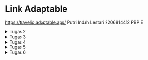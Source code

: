 <h1>Link Adaptable</h1>

https://travelio.adaptable.app/
Putri Indah Lestari
2206814412 
PBP E

<details>
<summary>Tugas 2</summary>
Implementasi Model-View-Template (MVT) pada Django
    
<h1>Jelaskan bagaimana cara kamu mengimplementasikan checklist di atas secara step-by-step (bukan hanya sekadar mengikuti tutorial)</h1>

Langkah 1: Membuat direktori dengan nama travelio di git dan menambahkan dependencies. Setelah itu saya membuat proyek Django dengan nama travelio dengan perintah django-admin startproject travelio .

Langkah 2: Membuat aplikasi main di proyek Django. Setelah menjalankan perintah di langkah 1, terbentuk direktori main. Lalu, jalankan python manage.py startapp main dan tambahkan 'main' ke list INSTALLED_APPS di settings.py (berdasarkan tutorial).
```python
INSTALLED_APPS = [
    'django.contrib.admin',
    'django.contrib.auth',
    'django.contrib.contenttypes',
    'main', 
    'django.contrib.sessions',
    'django.contrib.messages',
    'django.contrib.staticfiles',
]
```

Langkah 3: Routing di proyek dengan membuat berkas urls.py di direktori main.
```python
from django.urls import path
from main.views import show_main

app_name = 'main'

urlpatterns = [
    path('', show_main, name='show_main'),
]
```

Setelah itu, buka urls.py di direktori travelio. Import fungsi include from django.url agar adaptable bisa diakses.
```python
from django.contrib import admin
from django.urls import path
from django.urls import path, include


urlpatterns = [
    path('admin/', admin.site.urls),
    path('', include('main.urls')),
]
```

Langkah 4: Membuat model di aplikasi main dan mengisi dengan atribut name, amount, dan description, lalu migrasi model.
```python
from django.db import models

class Product(models.Model):
    name = models.CharField(max_length=255)
    amount = models.IntegerField()
    description = models.TextField()

```

Langkah 5: Mengimpor fungsi render di views.py dan menambahkan fungsi untuk dikembalikan ke template HTML.
```python
def show_main(request):
    context = {
        'name': 'Putri Indah Lestari',
        'class' : 'PBP E'
    }

    return render(request, "main.html", context)
```

Langkah 6: Melakukan git add commpit push di repositori travelio. Lalu, melakukan deployment aplikasi pada adaptable.

<h1>Buatlah bagan yang berisi request client ke web aplikasi berbasis Django beserta responnya dan jelaskan pada bagan tersebut kaitan antara urls.py, views.py, models.py, dan berkas html.</h1>

<h2>Bagan di bawah berisi request client ke web aplikasi berbasis Django. Panah yang mulai dari client menunjukan request client. Panah yang menuju client menunjukkan response.</h2>

[![Add-a-little-bit-of-body-text.png](https://i.postimg.cc/YqH85Q6T/Add-a-little-bit-of-body-text.png)](https://postimg.cc/jCMzNwkh)

<h1>Jelaskan mengapa kita menggunakan virtual environment? Apakah kita tetap dapat membuat aplikasi web berbasis Django tanpa menggunakan virtual environment?</h1>

Virtual environment adalah lingkungan isolasi dalam pengembangan softwase (web Django) yang tujuannya untuk:
- Isolasi dependensi: Venv memungkinkan mengelola dependensi proyek secara terpisah. Hal ini penting ketika kita bekerja pada proyek yang rawan terjadi konflik. 
- Keamanan: Venc dapat menghindari perubahan atau penyusupan berkas diluar kendali.
- Kontrol versi: Kita dapat membuat daftar dependensi proyek dan mengontrol versi yang digunakan untuk mereproduksi lingkungan pengembangan, uji, dan produksi.

Kita juga bisa membuat website berbasis Django tanpa venv, namun tidak dianjurkan karena tidak memiliki kelebihan-kelebihan di atas dan membuat pengerjaan menjadi lebih rumit. Maka dari itu, kita dianjurkan menggunakan venv dalam proyek pengembangan Django.

<h1>Jelaskan apakah itu MVC, MVT, MVVM dan perbedaan dari ketiganya.</h1>
MVC (Model View Controller), MVT (Model View Template), MVVM (Model View ViewModel) merupakan design arsitektur dalam pengembangan software. Berikut ini adalah penjelasan mengenai masing-masing pola dan perbedaannya:
1. Model View Controller (MVC)
- Model: Mengelola data aplikasi dan menjalankan logika bisnis.
- View: Menampilkan data dan informasi model ke pengguna 
- Controller: Menghubungkan dan mengontrol model dan view, mengatur alur aplikasi, dan menerima masukan pengguna.

2. Model View Template (MVT)
- Model: Mengelola data dan dan menjalankan logika bisnis.
- View: Menampilkan data ke pengguna.
- Template: Mengatur cara data yang ditampilkan dalam view. Berisi HTML yang bisa disisipkan data dari model.

3. Model View ViewModel (MVVM)
- Model: Mengelola data dan dan menjalankan logika bisnis.
- View: Menampilkan data ke pengguna.
- ViewModel: Perantara model dan view, mengubah data dari model jadi format yang bisa ditampilkan oleh view, menangani tindakan pengguna yang diteruskan ke model.

Perbedaan ketiganya adalah cara mengatur interaksi antara model, view, dan pengontrol. Di mana MVC merupakan pola yang sudah digunakan dalam berbagai kerangka kerja web, MVT adalah variasi Django dengan template untuk tampilan, sedangkan MVVM digunakan dalam pengembangan aplikasi desktop dan aplikasi berbasis interface yang kompleks.
</details>

<details>
<summary>Tugas 3</summary>
Implementasi Form dan Data Delivery pada Django
    
<h1>Apa perbedaan antara form POST dan form GET dalam Django?</h1>

- Form POST: Mengirim data melalui permintaan HTTP POST dengan mengirimkan formulir pendaftaran atau mengirim data yang akan disimpan ke server kemudian menerima kembali responsnya. Data yang dikirim melalui POST cenderung lebih aman karena tidak terlihat dalam URL (cocok untuk data sensitif, seperti password). 
POST tidak memiliki batasan ukuran data yang ketat, sehingga lebih cocok untuk mengirim data yang besar. 
- Form GET: Mengirim data melalui URL, yang terlihat dalam tautan dan biasanya digunakan untuk mengirim data yang tidak sensitif. 
GET memiliki batasan ukuran data yang lebih kecil, tergantung pada server dan browser. GET lebih tidak aman karena data dapat terlihat oleh siapa saja yang melihat URL dan dapat dibagikan sebagai tautan.

<h1>Apa perbedaan utama antara XML, JSON, dan HTML dalam konteks pengiriman data?</h1>

Dalam konteks pengiriman data, berikut adalah perbedaan utama dari XML, JSON, dan HTML:
- XML (eXtensible Markup Language): XML adalah format teks yang digunakan untuk menyusun dan mengirim data dalam struktur hierarkis/pohon. Biasanya digunakan untuk menyimpan dan berbagi data antar aplikasi, seperti web service dan pembuatan dokumen. XML bisa digunakan dalam C++, Java, atau Python. Kesimpulannya, XML fokus pada struktur data.

- JSON (JavaScript Object Notation): JSON adalah format teks yang mudah dibaca manusia maupun mesin yang digunakan untuk pertukaran data. JSON memiliki struktur data yang mirip objek JavaScript dan sering digunakan dalam pengembangan web dan API. Kesimpulannya, JSON fokus mentransfer data dengan struktur yang mudah dibaca.

- HTML (HyperText Markup Language): HTML adalah bahasa markup untuk membuat aplikasi dan halaman web. HTML digunakan untuk menampilkan data, mengubah teks menjadi gambar, dan bagaimana dokumen diakses di browser. Tetapi, HTML tidak dirancang untuk pertukaran data melalui jaringan seperti XML atau JSON. Kesimpulannya, HTML fokus bagaimana penyajian data.

<h1>Mengapa JSON sering digunakan dalam pertukaran data antara aplikasi web modern?</h1>

JSON sering digunakan dalam pertukaran daya antara aplikasi dan web modern karena sifatnya yang:

- Ringan: JSON adalah format teks yang ringan, mudah dibaca, mudah dikirim, dan efisien untuk aplikasi web.

- Mudah Dibaca: JSON mudah dibaca oleh bahasa manusia dan komputer, sehingga mudah untuk dipahami dan dimanipulasi datanya.

- Bahasa Agnostik: JSON dapat digunakan dengan berbagai bahasa pemrograman. Hal ini berguna dalam pertukaran data antar platform.

- Struktur Data Sederhana: JSON memiliki struktur data yang sederhana dan mudah dipahami, tidak seperti format lainnya.

- Fleksibilitas dalam Representasi Data: JSON memungkinkan representasi fleksibel dari berbagai jenis data seperti tipe data string dan integer, serta struktur yang lebih kompleks seperti objek dan array.

<h1> Jelaskan bagaimana cara kamu mengimplementasikan checklist di atas secara step-by-step (bukan hanya sekadar mengikuti tutorial).</h1>

a. Buat Input Form untuk Menambahkan Objek pada App Sebelumnya
- Langkah pertama membuat berkas baru di direktori main (forms.py) yang berisi:
```python
from django.forms import ModelForm
from main.models import Product

class ProductForm(ModelForm):
    class Meta:
        model = Product
        fields = ["name", "amount", "description"]
```
- Modifikasi (views.py) dengan mengimport modul dan fungsi create_product
```python
def create_product(request):
    form = ProductForm(request.POST or None)

    if form.is_valid() and request.method == "POST":
        form.save()
        return HttpResponseRedirect(reverse('main:show_main'))

    context = {'form': form}
    return render(request, "create_product.html", context)
```
- Mengubah fungsi show_main
- Menambahkan path di bawah ke urlpattern
```python
path('create-product', create_product, name='create_product'),
```
- Membuat berkas HTML (create_product.html) di direktori main/templates yang berisi:
```html
{% extends 'base.html' %} 

{% block content %}
<h1>Add New Product</h1>

<form method="POST">
    {% csrf_token %}
    <table>
        {{ form.as_table }}
        <tr>
            <td></td>
            <td>
                <input type="submit" value="Add Product"/>
            </td>
        </tr>
    </table>
</form>

{% endblock %}
```
b. Menambahkan 5 Fungsi Views (melihat objek yang sudah ditambahkan).
- Dengan format HTML, XML, JSON, XML by ID, dan JSON by ID.
- Import
```python
from django.http import HttpResponseRedirect
from main.forms import ProductForm
from django.urls import reverse
from main.models import Product
from django.http import HttpResponse
from django.core import serializers
```
- Buat fungsi create_product untuk menampilkan data produk di HTML.
- Megubah fungsi show_main pada berkas views.py
```python
def show_main(request):
    products = Product.objects.all()

    context = {
        'name': 'Putri Indah Lestari', # Nama kamu
        'class': 'PBP E', # Kelas PBP kamu
        'products': products
    }

    return render(request, "main.html", context)
```
- Menambah fungsi show_xml dan show_json untuk mengembalikan data dalam bentuk XML dan JSON
```python
def show_xml(request):
    data = Product.objects.all()
    return HttpResponse(serializers.serialize("xml", data), content_type="application/xml")

def show_json(request):
    data = Product.objects.all()
    return HttpResponse(serializers.serialize("json", data), content_type="application/json")
```
- Menambah fungsi show_xml_by_id dan show_json_by_id
```python
def show_xml_by_id(request, id):
    data = Product.objects.filter(pk=id)
    return HttpResponse(serializers.serialize("xml", data), content_type="application/xml")

def show_json_by_id(request, id):
    data = Product.objects.filter(pk=id)
    return HttpResponse(serializers.serialize("json", data), content_type="application/json")
```
c. Membuat Routing URL Tiap Views 
- Import fungsi ke urls.py di folder main yang sudah dibuat di atas
```python
from main.views import show_main, create_product, show_xml, show_json, show_xml_by_id, show_json_by_id
```
- Tambahkan path ke urlpatterns untuk akses fungsi yang sudah diimpor.

d. Mengakses URL dengan Postman
- Send request dengan method get di Postman pakai:
- http://localhost:8000
  [![Screenshot-2023-09-18-141442.png](https://i.postimg.cc/rmt7HcC7/Screenshot-2023-09-18-141442.png)](https://postimg.cc/mzBdcvnS)

  [![Screenshot-2023-09-20-091821.png](https://i.postimg.cc/HWZ6kSw2/Screenshot-2023-09-20-091821.png)](https://postimg.cc/qgKsmxZh)

  [![Screenshot-2023-09-20-091833.png](https://i.postimg.cc/5NQSNfN4/Screenshot-2023-09-20-091833.png)](https://postimg.cc/3d7vt5vV)

  [![Screenshot-2023-09-20-091847.png](https://i.postimg.cc/VNgjH64R/Screenshot-2023-09-20-091847.png)](https://postimg.cc/mcczPTvz)

  [![Screenshot-2023-09-20-091856.png](https://i.postimg.cc/Y9S1cHsw/Screenshot-2023-09-20-091856.png)](https://postimg.cc/WDQDrQV9)
  
- http://localhost:8000/xml
  [![Screenshot-2023-09-18-141548.png](https://i.postimg.cc/1tpJ6zKR/Screenshot-2023-09-18-141548.png)](https://postimg.cc/WF1GcTKx)
  
- http://localhost:8000/xml/1
  [![Screenshot-2023-09-18-141717.png](https://i.postimg.cc/LXdxnPL0/Screenshot-2023-09-18-141717.png)](https://postimg.cc/CZNG2zvj)
  
- http://localhost:8000/json
  [![Screenshot-2023-09-18-141744.png](https://i.postimg.cc/WbsfG0KB/Screenshot-2023-09-18-141744.png)](https://postimg.cc/Wtfnjqs8)
  
- http://localhost:8000/json/1
  [![Screenshot-2023-09-18-141803.png](https://i.postimg.cc/jS5g9tRv/Screenshot-2023-09-18-141803.png)](https://postimg.cc/3dsF0M4D)

e. BONUS
- Menambahkan kode di bawah pada main.html
  [![Screenshot-2023-09-19-141818.png](https://i.postimg.cc/kXPKBtwL/Screenshot-2023-09-19-141818.png)](https://postimg.cc/SjVJPRBG)
  
```html
<h2>{{ products.count }} saved item(s) in this app</h2>
```
</details>

<details>
<summary>Tugas 4</summary>
Implementasi Autentikasi, Session, dan Cookies pada Django

<h1>Apa itu Django UserCreationForm, dan jelaskan apa kelebihan dan kekurangannya?</h1>

Django UserCreationForm merupakan formulir bawaan Django untuk mempermudah pembuatan akun pengguna dalam aplikasi web dengan Django. Berikut kelebihan dan kekurangannya:

a. Kelebihan
- Tidak rumit dalam proses pendaftarannya karena mudah digunakan
- Memiliki validasi bawaan untuk memastikan data pengguna sesuai dengan persyaratan yang ditentukan.
- Form berintegrasi langsung dengan sistem otentikasi sehingga pengguna yang terdaftar mudah mengakses web.

b. Kekurangan
- Kurang fleksibel ketika menyesuaikan atribut tambahan pada model pengguna.
- Tampilan interface harus disesuaikan supaya lebih menarik.

<h1>Apa perbedaan antara autentikasi dan otorisasi dalam konteks Django, dan mengapa keduanya penting?</h1>

Autentikasi dan Otorisasi penting karena keduanya membantu melindungi keamanan dan integritas webyang kita buat. Autentikasi dapat memastikan hanya pengguna terdaftar yang dapat mengakses web, sedangkan Otorisasi akan mengontrol atau membatasi akses ke bagian sensitif web.

Perbedaannya adalah:

a. Autentikasi: Proses verifikasi identitas pengguna dengan memeriksa nama pengguna dan kata sandi yang dimasukkan. Lalu sistem akan memastikan hanya pengguna terdaftar yang dapat login atau mengakses web.

b. Otorisasi: Proses yang menentukan apa yang diizinkan atau dilarang bagi pengguna yang telah terautentikasi. Hal ini dilakukan untuk membatasi akses ke bagian sensitif web.

<h1>Apa itu cookies dalam konteks aplikasi web, dan bagaimana Django menggunakan cookies untuk mengelola data sesi pengguna?</h1>

Cookies adalah sepotong data kecil yang dikirim server ke browser web pengguna lalu browser akan menyimpan cookie tersebut dan mengirimkannya kembali ke server yang sama dengan permintaan selanjutnya.

Django menggunakan cookies untuk menyimpan dan mengelola data sesi pengguna, seperti preferensi atau status login. Data ini akan disimpan di server dan diidentifikasi oleh ID sesi di dalam cookie. Jadi, setiap pengguna berhasil login, Django akan membuat cookie sesi unik untuk pengguna tersebut. Cookie ini berisi ID sesi yang digunakan oleh Django untuk mengidentifikasi pengguna.

<h1>Apakah penggunaan cookies aman secara default dalam pengembangan web, atau apakah ada risiko potensial yang harus diwaspadai?</h1>

Secara default pengembangan web, penggunaan cookies aman dan sangat bermanfaat jika dikelola dengan baik. Namun, kita juga harus waspada karena cookies berpotensi melacak perilaku pengguna dan mengumpulkan informasi pribadi, data login, dan riwayat pencarian. Kalau webnya rentan, penyerang akan memanipulasi dan mengambil alih sesi pengguna. Hal ini akan mengancam keamanan data dan informasi pengguna.

Untuk itu, kita dapat meminimalisir risiko dengan menggunakan HTTPS untuk melindungi cookie dari peretas, menerapkan kebijakan privasi agar pengguna paham bagaimana data mereka digunakan, dan menghapus cookies yang tidak diperlukan secara teratur. 

<h1>Jelaskan bagaimana cara kamu mengimplementasikan checklist di atas secara step-by-step (bukan hanya sekadar mengikuti tutorial).</h1>
Langkah 1: Implementasi fungsi registrasi, login, dan logout dengan menambahkan import di views.py dalam direktori main.

```python
from django.shortcuts import redirect
from django.contrib.auth.forms import UserCreationForm
from django.contrib import messages  
```

lalu membuat fungsi register dengan parameter request.
```python
def register(request):
    form = UserCreationForm()

    if request.method == "POST":
        form = UserCreationForm(request.POST)
        if form.is_valid():
            form.save()
            messages.success(request, 'Your account has been successfully created!')
            return redirect('main:login')
    context = {'form':form}
    return render(request, 'register.html', context)
```

kemudian membuat register.html di main/templates seperti ini.
```html
{% extends 'base.html' %}

{% block meta %}
    <title>Register</title>
{% endblock meta %}

{% block content %}  

<div class = "login">
    
    <h1>Register</h1>  

        <form method="POST" >  
            {% csrf_token %}  
            <table>  
                {{ form.as_table }}  
                <tr>  
                    <td></td>
                    <td><input type="submit" name="submit" value="Daftar"/></td>  
                </tr>  
            </table>  
        </form>

    {% if messages %}  
        <ul>   
            {% for message in messages %}  
                <li>{{ message }}</li>  
                {% endfor %}  
        </ul>   
    {% endif %}

</div>  

{% endblock content %}
```

lalu import fungsi register ke urls.py dan menambahkan path url ke urlpatterns.
```python
from main.views import register
```
```python
path('register/', register, name='register'),
```

Langkah 2: Implementasi fungsi login_user di views.py (import authenticate terlebih dahulu)
```python
from django.contrib.auth import authenticate, login
```

```python
def login_user(request):
    if request.method == 'POST':
        username = request.POST.get('username')
        password = request.POST.get('password')
        user = authenticate(request, username=username, password=password)
        if user is not None:
            login(request, user)
            return redirect('main:show_main')
        else:
            messages.info(request, 'Sorry, incorrect username or password. Please try again.')
    context = {}
    return render(request, 'login.html', context)
```

kemudian membuat login.html di main/templates
```html
{% extends 'base.html' %}

{% block meta %}
    <title>Login</title>
{% endblock meta %}

{% block content %}

<div class = "login">

    <h1>Login</h1>

    <form method="POST" action="">
        {% csrf_token %}
        <table>
            <tr>
                <td>Username: </td>
                <td><input type="text" name="username" placeholder="Username" class="form-control"></td>
            </tr>
                    
            <tr>
                <td>Password: </td>
                <td><input type="password" name="password" placeholder="Password" class="form-control"></td>
            </tr>

            <tr>
                <td></td>
                <td><input class="btn login_btn" type="submit" value="Login"></td>
            </tr>
        </table>
    </form>

    {% if messages %}
        <ul>
            {% for message in messages %}
                <li>{{ message }}</li>
            {% endfor %}
        </ul>
    {% endif %}     
        
    Don't have an account yet? <a href="{% url 'main:register' %}">Register Now</a>

</div>

{% endblock content %}
```

jangan lupa import login_user dan tambahkan urlpatterns
```python
from main.views import login_user
```
```python
path('login/', login_user, name='login'),
```

Langkah 3: Implementasi fungsi logout di views.py, diawali dengan membuat fungsi logout_user dengan parameter request dan import juga.
```python
def logout_user(request):
    logout(request)
    return redirect('main:login')
```

```python
from django.contrib.auth import logout
```

lalu menambahkan button logout di main.html
```html
<a href="{% url 'main:logout' %}">
        <button>
            Logout
        </button>
    </a>
```

tahap terakhir, buka urls.py dan import fungsi logout_user di atas dan menambahkan path di urlpatterns
```python
from main.views import logout_user
```
```python
path('logout/', logout_user, name='logout'),
```

Langkah 4: Buat 2 akun dengan 3 dummy data
- Menjalankan python manage.py runserver pada direktori lokal. 
- Buka http://localhost:8000/, lalu register dengan username vina_voli dan rifda. 
- Setelah akun berhasil dibuat, login pada masing-masing akun, lalu saya menambahkan tiga dummy data dengan klik tombol Add New Product.

Langkah 5: Menghubungkan model item dengan user. Pertama membuka models.py di main dan import user.
```python
from django.contrib.auth.models import User
```

lalu menambahkan model product 
```python
class Product(models.Model):
    user = models.ForeignKey(User, on_delete=models.CASCADE)
```

kemudian mengubah bagian if pada fungsi create_product di views.py
```python
def create_product(request):
    form = ProductForm(request.POST or None)

    if form.is_valid() and request.method == "POST":
        product = form.save(commit=False)
        product.user = request.user
        product.save()
        return HttpResponseRedirect(reverse('main:show_main'))
```

lalu mengubah variabel product di show_main agar produk yang ditampilkan sesuai dengan pengguna yang sedang login
```python
def show_main(request):
    products = Product.objects.filter(user=request.user)
```

lalu jalankan python manage.py makemigration dan python manage.py migrate karena saya memodifikasi model.

Langkah 6: Menampilkan detail pengguna yang log in dengan mengganti value name pada fungsi show_main di views.py menjadi
```python
def show_main(request):
    products = Product.objects.filter(user=request.user)

    context = {
        'name': request.user.username,

    }
```

lalu, menerapkan cookies untuk data last login di halaman main dengan cara mengimpor di views.py
```python
import datetime
from django.http import HttpResponseRedirect
from django.urls import reverse
```

saya juga menambahkan cookie last_login untuk melihat terakhir kali login pengguna
```python
if user is not None:
    login(request, user)
    response = HttpResponseRedirect(reverse("main:show_main")) 
    response.set_cookie('last_login', str(datetime.datetime.now()))
    return response
```

tambahkan juga pada fungsi logout_user dan fungsi show_main
```python
def logout_user(request):
    logout(request)
    response = HttpResponseRedirect(reverse('main:login'))
    response.delete_cookie('last_login')
    return response
```

```python
def show_main(request):
    products = Product.objects.filter(user=request.user)

    context = {
        'name': request.user.username,
        'class': 'PBP E', # Kelas PBP kamu
        'products': products,
        'last_login': request.COOKIES['last_login'],
    }

    return render(request, "main.html", context)

```

jangan lupa menambah baris kode berikut di main.html untuk melihat data last login
```html
<h5>Sesi terakhir login: {{ last_login }}</h5>
```

<h1>BONUS</h1>
Implementasi bonus dengan membuat tiga fungsi berikut di views.py

```python
def add_amount(request, id):
    product = get_object_or_404(Product, pk=id)
    if product.amount >= 0:
        product.amount += 1
        product.save()
    return HttpResponseRedirect(reverse('main:show_main'))

def decrement_amount(request, id):
    product = get_object_or_404(Product, pk=id)
    if product.amount > 0:
        product.amount -= 1
        product.save()
    return HttpResponseRedirect(reverse('main:show_main'))

def delete_product(request, id):
    product = get_object_or_404(Product, pk=id)
    if product.user == request.user:
        product.delete()
    return HttpResponseRedirect(reverse('main:show_main'))
```

lalu tambahkan pathnya juga di urls.py.
```python
path('increment-amount/<int:id>/', add_amount, name='increment_amount'),
path('decrement-amount/<int:id>/', decrement_amount, name='decrement_amount'),
path('delete-product/<int:id>/', delete_product, name='delete_product'),
```

dan jangan lupa impor add_amount, decrement_amount, delete_product.

<h2>Tampilannya sebagai berikut</h2>

[![Screenshot-2023-09-26-155136.png](https://i.postimg.cc/4dcmsbZN/Screenshot-2023-09-26-155136.png)](https://postimg.cc/1n99KFfL)

</details>

<details>
<summary>Tugas 5</summary>
Desain Web menggunakan HTML, CSS dan Framework CSS

<h1>Jelaskan manfaat dari setiap element selector dan kapan waktu yang tepat untuk menggunakannya.</h1>

Element selector memilih elemen HTML berdasarkan nama tag yang sebaiknya digunakan ketika kita ingin menerapkan gaya yang konsisten dan seragam untuk elemen yang sama di seluruh halaman web. 

Contohnya, selector p akan memilih semua elemen `<p>` di dokumen. 

Element selector berguna untuk mengatur gaya umum untuk elemen tertentu, seperti ukuran font, margin, warna font, padding, dll. 

<h1>Jelaskan HTML5 Tag yang kamu ketahui.</h1>

HTML Tag merupakan emelen dasar yang berisi instruksi ke browser bagaimana menampilkan konten dalam pembuatan halaman web. HTML5 merupakan versi terbaru dan lebih lengkap dari HTML untuk mengembangkan halaman web yang lebih modern. Beberapa di antaranya:
1. `<nav>` : Untuk mengelompokkan tautan navigasi.
2. `<video>`: Untuk menampilkan dan memutar video di halaman web.
3. `<time>`:  Untuk menunjukkan tanggal atau waktu dalam format tertentu.
4. `<details>` dan `<summary>`: Untuk membuat konten yang dapat dibuka dan ditutup, seperti yang saya gunakan pada tugas ini.
5. `<audio>` : Untuk menampilkan dan memutar audio di halaman web.
6. `<canvas>` : Menentukan area grafis yang dapat digambar dengan menggunakan skrip (biasanya JavaScript), seperti membuat grafik, animasi, game, dll.
7. `<figure>` : Menentukan konten mandiri yang biasanya memiliki keterangan, seperti gambar, diagram, kutipan, dll.
8. `<article>` : Menentukan konten mandiri yang dapat berdiri sendiri atau didistribusikan secara terpisah, seperti artikel blog, berita, komentar, dll.

<h1>Jelaskan perbedaan antara margin dan padding.</h1>

Margin dan Padding merupakan konsep dalam CSS untuk mengatur tata letak dan tampilan pada elemen html di web. Secara garis besar, margin mengatur ruang di luar batas elemen (border), sementara padding mengatur ruang di dalam batas elemen (border):

a. MARGIN
- Untuk mengatur jarak antar elemen di sekitarnya/ diluar kontainer yang mengelilinginya, contoh: mengatur jarak antara satu kotak dengan kotak lain.
- Tidak memiliki background color.

b. PADDING
- Untuk mengatur jarak antar elemen dalam kontainer/border yang mengelilinginya, contoh: mengatur jarak antara isi sebuah kotak dengan batas kotak itu sendiri.
- Bisa memiliki background color.

<h1>Jelaskan perbedaan antara framework CSS Tailwind dan Bootstrap. Kapan sebaiknya kita menggunakan Bootstrap daripada Tailwind, dan sebaliknya?</h1>

Berikut adalah perbedaan antara framework CSS Tailwind dan Bootstrap:

a. CSS Tailwind
- Framework yang menyediakan kelas utilitas yang dapat diterapkan langsung pada elemen HTML untuk mengatur tampilan elemen dengan menggabungkan kelas-kelas untuk membuat sesuai kebutuhan.
- Sangat fleksibel, tapi untuk customize tampilan yang detail perlu menuliskan banyak kelas.
- Memiliki kode yang lebih ringan kalau kita hanya menggunakan kelas yang diperlukan sehingga ukurannya kecil dan waktu untuk memuatnya lebih cepat.

b. Bootstrap
- Komponen UI sudah dirancang, tinggal menggabungkan komponen Bootstrap langsung tanpa menulis kode CSS tambahan.
- Lebih cocok dalam pembuatan proyek dengan design yang berbeda.
- Memiliki lebih banyak kode CSS sehingga perlu ukuran yang besar dan waktu yang lama.

Sebaiknya kita menggunakan Tailwind saat ingin customize desain yang unik dan mendetail, ingin menghindari default style dari Bootstrap, ini juga digunakan kalau kita mengerti tentang CSS dengan baik.
Penggunaan Bootstrap sebaiknya digunakan ketika ingin desain yang siap pakai dan cepat, tidak keberatan menggunakan style default Bootstap. Biasanya digunakan ketika kita tidak memiliki pengetahuan dan pengalaman terkait desain UI.

<h1>Implementasi Checklist</h1>

Langkah 1: Saya melakukan kustomisasi desain dengan menggunakan CSS framework yaitu Bulma. Pertama-tama saya melakukan instalasi Bulma  
```html
<!-- Bulma Version 0.9.x-->
        <link rel="stylesheet" href="https://unpkg.com/bulma@0.9.4/css/bulma.min.css" />
        <link rel="stylesheet" type="text/css" href="../css/login.css">
        <link rel="stylesheet" href="https://cdn.jsdelivr.net/npm/bulma@0.9.4/css/bulma.min.css">
        <link href="https://cdn.jsdelivr.net/npm/bootstrap@5.3.2/dist/css/bootstrap.min.css" rel="stylesheet" integrity="sha384-T3c6CoIi6uLrA9TneNEoa7RxnatzjcDSCmG1MXxSR1GAsXEV/Dwwykc2MPK8M2HN" crossorigin="anonymous">
        <script src="https://code.jquery.com/jquery-3.6.0.min.js" integrity="sha384-KyZXEAg3QhqLMpG8r+J4jsl5c9zdLKaUk5Ae5f5b1bw6AUn5f5v8FZJoMxm6f5cH1" crossorigin="anonymous"></script>
        <script src="https://cdn.jsdelivr.net/npm/@popperjs/core@2.11.8/dist/umd/popper.min.js" integrity="sha384-I7E8VVD/ismYTF4hNIPjVp/Zjvgyol6VFvRkX/vR+Vc4jQkC+hVqc2pM8ODewa9r" crossorigin="anonymous"></script>
        <script src="https://cdn.jsdelivr.net/npm/bootstrap@5.3.2/dist/js/bootstrap.min.js" integrity="sha384-BBtl+eGJRgqQAUMxJ7pMwbEyER4l1g+O15P+16Ep7Q9Q+zqX6gSbd85u4mG4QzX+" crossorigin="anonymous"></script>
```

Langkah 2: Kustomisasi Login Page

```html
<style>
    /* Menggunakan font Pacifico untuk judul */
    h3.title.has-text-black {
        font-family: 'Nunito', cursive;
    }
</style>
<body>
    <section class="hero is-success is-fullheight" style="background-image: url(https://i.ibb.co/brZrkFg/awan.jpg); background-size: cover; background-position: center;">
        <div class="hero-body">
            <div class="container has-text-centered">
                <div class="column is-4 is-offset-4">
                    <h3 class="title has-text-black">Travelio Login</h3>
                    <hr class="login-hr">
                    <p class="subtitle has-text-black">Please login to proceed.</p>
                    <div class="box">
                        <figure class="avatar">
                            <img src="https://i.postimg.cc/3NjHqRgd/Untitled-design.png">
                        </figure>
                        <form method="POST" action="">
                            {% csrf_token %}
                            <div class="field">
                                <div class="control">
                                    <input class="input is-large" type="text" name="username" placeholder="Username" autofocus="" class="form-control">
                                </div>
                            </div>

                            <div class="field">
                                <div class="control">
                                    <input class="input is-large" type="password" name="password" placeholder="Your Password" class="form-control">
                                </div>
                            </div>
                            <div class="field">
                                <label class="checkbox">
                    <div class="level-item has-text-centered">
                        <div>
                          <a href="{% url 'main:register' %}">Register Now</a>
                        </div>
                      </div>
                </label>
                            </div>
                            <button class="button is-block is-info is-large is-fullwidth" type="submit" value="Login">Login <i class="fa fa-sign-in" aria-hidden="true"></i></button>
                        </form>
                        {% if messages %}
                            <ul>
                                {% for message in messages %}
                                    <li>{{ message }}</li>
                                {% endfor %}
                            </ul>
                        {% endif %}    
                        
                    </div>
                    <p class="has-text-grey">
                        <a href="../">Sign Up</a> &nbsp;·&nbsp;
                        <a href="../">Forgot Password</a> &nbsp;·&nbsp;
                        <a href="../">Need Help?</a>
                    </p>
                </div>
            </div>
        </div>
    </section>
    <script async type="text/javascript" src="../js/bulma.js"></script>
</body>
```

Langkah 3: Kustomisasi Register Page

```html
<body>
    <section class="container" style="background-image: url(https://i.ibb.co/brZrkFg/awan.jpg); background-size: cover; background-position: center;">
      <div class="columns is-multiline">
        <div class="column is-8 is-offset-2 register">
          <div class="columns">
            <div class="column left">
              <h1 class="title is-1">Travelio</h1>
              <h2 class="subtitle colored is-4">Explore unforgettable adventures worldwide, discover amazing destinations, and plan your dream journey with us today! 
              </h2>
            </div>
            <div class="column right has-text-centered">
              <h1 class="title is-4">Sign up today</h1>
              <p class="description">Create your account by filling the form below</p>
              <form method="POST" action="{% url 'main:register' %}">
                {% csrf_token %}
                <div class="field">
                  <div class="control">
                    <input class="input is-medium" type="text" placeholder="Username" id="Username" name="username">
                  </div>
                </div>

                <div class="field">
                  <div class="control">
                    <input class="input is-medium" type="password" placeholder="Password"  id="Password" name="password">
                  </div>
                </div>
                <div class="field">
                    <div class="control">
                      <input class="input is-medium" type="password" placeholder="Confirm password"  id="confirm_password" name="confirm_password">
                    </div>
                  </div>
                <button class="button is-block is-primary is-fullwidth is-medium" value="Daftar">Submit</button>
                <br />
                <small><em>Already have an account?<a href="{% url 'main:login' %}">Login</a></em></small>
              </form>
            {% if messages %}  
                <ul>   
                    {% for message in messages %}  
                        <li>{{ message }}</li>  
                    {% endfor %}  
                </ul>   
            {% endif %}

            </div>
          </div>
        </div>
        <div class="column is-8 is-offset-2">
          <br>
          <nav class="level">
            <div class="level-left">
              <div class="level-item">
                <span class="icon">
                  <i class="fab fa-twitter"></i>
                </span> &emsp;
                <span class="icon">
                  <i class="fab fa-facebook"></i>
                </span> &emsp;
                <span class="icon">
                  <i class="fab fa-instagram"></i>
                </span> &emsp;
                <span class="icon">
                  <i class="fab fa-github"></i>
                </span> &emsp;
                <span class="icon">
                  <i class="fas fa-envelope"></i>
                </span>
              </div>
            </div>
            <div class="level-right">
              <small class="level-item" style="color: var(--textLight)">
                &copy; Putri Indah Lestari
              </small>
            </div>
          </nav>
        </div>
      </div>
    </section>
  </body>
  <style>
    :root {
      --brandColor: hsl(166, 67%, 51%);
      --background: rgb(247, 247, 247);
      --textDark: hsla(0, 0%, 0%, 0.66);
      --textLight: hsla(0, 0%, 0%, 0.33);
    }

    body {
      background: var(--background);
      height: 100vh;
      color: var(--textDark);
    }

    .field:not(:last-child) {
      margin-bottom: 1rem;
    }

    .register {
      margin-top: 10rem;
      background: white;
      border-radius: 10px;
    }

    .left,
    .right {
      padding: 4.5rem;
    }

    .left {
      border-right: 5px solid var(--background);
    }

    .left .title {
      font-weight: 800;
      letter-spacing: -2px;
    }

    .left .colored {
      color: var(--brandColor);
      font-weight: 500;
      margin-top: 1rem !important;
      letter-spacing: -1px;
    }

    .left p {
      color: var(--textLight);
      font-size: 1.15rem;
    }

    .right .title {
      font-weight: 800;
      letter-spacing: -1px;
    }

    .right .description {
      margin-top: 1rem;
      margin-bottom: 1rem !important;
      color: var(--textLight);
      font-size: 1.15rem;
    }

    .right small {
      color: var(--textLight);
    }

    input {
      font-size: 1rem;
    }

    input:focus {
      border-color: var(--brandColor) !important;
      box-shadow: 0 0 0 1px var(--brandColor) !important;
    }

    .fab,
    .fas {
      color: var(--textLight);
      margin-right: 1rem;
    }

  </style>
```

Langkah 4: Kustomisasi Main Page

```html
<body>
    <section class="hero is-info is-fullheight"style="background-image: url(https://i.ibb.co/brZrkFg/awan.jpg); background-size: cover; background-position: center;">
        <div class="hero-head">
            <nav class="navbar">
                <div class="container">
                    <div class="navbar-brand">
                        <a class="navbar-item" href="../">
                            <img src="https://i.postimg.cc/3NjHqRgd/Untitled-design.png" alt="Logo">
                        </a>
                        <span class="navbar-burger burger" data-target="navbarMenu">
                            <span></span>
                            <span></span>
                            <span></span>
                        </span>
                    </div>
                    <div id="navbarMenu" class="navbar-menu">
                        <div class="navbar-end">
                            <span class="navbar-item">
                                <a class="button is-white is-outlined" href="{% url 'main:logout' %}">
                                    <span class="icon">
                                        <i class="fa fa-github"></i>
                                    </span>
                                    <span>Logout</span>
                                </a>
                            </span>
                        </div>
                    </div>
                </div>
            </nav>
            </div>

            <div class="hero-body">
                <div class="container has-text-centered">
                    <div class="column is-full">
                        <h1 class="title text-black">
                            Travelio
                        </h1>
                        <h2 class="subtitle text-black">
                            Explore unforgettable adventures worldwide, discover amazing destinations, and plan your dream journey with us today! 
                        </h2>
                        <section class="section">
                            <div class="container">
                                <h7 class="title has-text-black is-size-5">
                                    {{ products.count }} saved item(s) in this app</h7>
                                <div class="table-container">
                                    <table class="custom-table is-striped is-narrow is-hoverable is-fullwidth">
                                        <style>
                                            table {
                                                width: 100%;
                                            }
                                        
                                            .custom-table {
                                                background-color: #754747; 
                                                border-collapse: collapse;
                                                border-radius: 7px; 
                                                overflow: hidden;
                                                margin-bottom: 30px; 
                                            }
                                        
                                            .custom-table th, .custom-table td {
                                                border: 1px solid #5d4848; 
                                                padding: 8px;
                                                text-align: center;
                                            }
                                        
                                            .custom-table th {
                                                background-color: #cbacac; 
                                                border: #574040;
                                            }
                                        
                                            .custom-table tr {
                                                background-color: #d0b1b1;
                                                border: 1px solid #958787; 
                                            }
                                            .custom-table tbody tr:last-child {
                                                background-color: #97afc8;
                                            }

                                            .button.is-small {
                                                margin-right: 10px; 
                                            }

    
                                        </style>
                                        <thead class="is-justify-content-center">
                                            <tr>
                                                <th>Name</th>
                                                <th>Amount</th>
                                                <th>Description</th>
                                                <th>Action</th>
                                            </tr>
                                        </thead>
                                        <tbody>
                                            {% for product in products %}
                                            <tr>
                                                <td>{{product.name}}</td>
                                                <td>
                                                    {{ product.amount }}
                                                    <div class="field is-grouped is-justify-content-center">
                                                        <div class="control">
                                                            <a href="{% url 'main:add_amount' product.id %}" class="button is-small">+</a>
                                                        </div>
                                                        <div class="control">
                                                            <a href="{% url 'main:decrement_amount' product.id %}" class="button is-small">-</a>
                                                        </div>
                                                    </div>
                                                </td>
                                                <td>{{product.description}}</td>
                                                <td>
                                                    <a href="{% url 'main:delete_product' product.id %}" class="button is-danger">Delete</a>
                                                    <a href="{% url 'main:edit_product' product.pk %}" class="button is-info">Edit</a>
                                                </td>
                                            </tr>
                                            {% endfor %}
                                        </tbody>
                                    </table>
                                    <div class="container">
                                        <h5 class="title has-text-black is-size-5">Last login session: {{ last_login }}</h5>
                                    
                                        <a href="{% url 'main:create_product' %}" class="button is-success">
                                            Add New Product
                                        </a>
                                    
                                        <a href="{% url 'main:logout' %}" class="button is-danger">
                                            Logout
                                        </a>
                                    </div>
                                    
                                </div>
                            </div>
                        </section>
                        
                        </div>
                    </div>
                </div>
            </div>

    </section>
    <script async type="text/javascript" src="../js/bulma.js"></script>
</body>
```

Langkah 5: Kustomisasi Add New Product dan Edit Product Page
```html
<body class="bg-yellow-50">
    <div class="container my-10 shadow-lg rounded-lg p-8 divide-y bg-gray-100">
      <h1 class="text-xl font-bold text-center text-red-800 text-firebrick">Add New Destination</h1>
      <form method="POST" class="mt-4">
        {% csrf_token %}
        <table class="w-full">
          {{ form.as_table }}
          <tr>
            <td class="py-3"></td>
            <td class="py-3">
              <div class="flex items-center space-x-4">
                <input type="submit" value="Add Product"
                class="w-full bg-black text-white font-bold py-2 px-4 rounded hover:bg-gray-900 focus:outline-none focus:ring-green-500 px-3 py-2" />
              </div>
            </td>
          </tr>
        </table>
      </form>
    </div>
</body>
```

```html
<body class="bg-yellow-50">
    <div class="container my-10 shadow-lg rounded-lg p-8 divide-y bg-gray-100">
      <h1 class="text-xl font-bold text-center text-red-800 text-firebrick">Edit Destination</h1>
      <form method="POST" class="mt-4">
        {% csrf_token %}
        <table class="w-full">
          {{ form.as_table }}
          <tr>
            <td class="py-3"></td>
            <td class="py-3">
              <div class="flex items-center space-x-4">
                <input type="submit" value="Edit Product"
                class="w-full bg-black text-white font-bold py-2 px-4 rounded hover:bg-gray-900 focus:outline-none focus:ring-green-500 px-3 py-2" />              </div>
            </td>
          </tr>
        </table>
      </form>
    </div>
</body>
```

<h1>BONUS</h1>
Membedakan warna tabel paling terakhir.

```html
<table class="custom-table is-striped is-narrow is-hoverable is-fullwidth">
    <style>
        table {
            width: 100%;
        }
    
        .custom-table {
            background-color: #754747; 
            border-collapse: collapse;
            border-radius: 7px; 
            overflow: hidden;
            margin-bottom: 30px; 
        }
    
        .custom-table th, .custom-table td {
            border: 1px solid #5d4848; 
            padding: 8px;
            text-align: center;
        }
    
        .custom-table th {
            background-color: #cbacac; 
            border: #574040;
        }
    
        .custom-table tr {
            background-color: #d0b1b1;
            border: 1px solid #958787; 
        }
        .custom-table tbody tr:last-child {
            background-color: #97afc8;
        }
        .button.is-small {
            margin-right: 10px; 
        }
```
    
</details>

<details>
<summary>Tugas 6</summary>

<h1>Jelaskan perbedaan antara asynchronous programming dengan synchronous programming.</h1>
Asynchronous dan synchronous programming dibedakan dari cara mengeksekusi tugas.

a. Synchronous Programming 
- Eksekusi secara berurutan. 
- Satu perintah harus diselesaikan sebelum mengeksekusi perintah berikutnya selesai.
- Waktu eksekusi lebih lama

b. Asynchronous Programming 
- Eksekusi tidak secara berurutan.
- Perintah bisa harus diselesaikan tanpa terikat dengan perintah lain (independen).
- Waktu eksekusi lebih singkat dan cepat.

<h1>Dalam penerapan JavaScript dan AJAX, terdapat penerapan paradigma event-driven programming. Jelaskan maksud dari paradigma tersebut dan sebutkan salah satu contoh penerapannya pada tugas ini.</h1>

Event-driven programming adalah pendekatan dalam pemrograman yang berfokus pada pemrosesan peristiwa atau penanganan event yang terjadi dalam program (seperti input pengguna, tekan keyboard, klik mouse), dan bagaimana program merespon peristiwa-peristiwa tersebut. Sehingga event-driven programming memungkinkan program berinteraksi dengan pengguna secara responsif. Contoh penerapannya: 

Saat pengguna melakukan klik pada tombol "Search" di halaman web. Peristiwa ini akan memicu eksekusi fungsi JavaScript yang bertugas mengirimkan permintaan ke server melalui Fetch API. Kemudian, server akan memberikan respons dalam bentuk data JSON yang mengandung informasi mengenai hasil pencarian yang dilakukan oleh pengguna. Fungsi JavaScript akan mengelola respons ini, dan hasil pencarian akan ditampilkan secara dinamis di halaman web.

<h1>Jelaskan penerapan asynchronous programming pada AJAX.</h1>

AJAX (Asynchronous JavaScript and XML) adalah teknik yang memungkinkan aplikasi web untuk mengirim dan menerima data dari server secara asynchronous atau tidak langsung, tanpa harus memuat ulang seluruh halaman web.

Contoh penerapan asynchronous programming pada AJAX saat user mengisi form registrasi di website, AJAX digunakan untuk mengirim data formulir ke server. Pada proses ini,u ser bisa terus berinteraksi dengan halaman website tanpa menunggu respon server, sehingga lebih responsif.

<h1>Pada PBP kali ini, penerapan AJAX dilakukan dengan menggunakan Fetch API daripada library jQuery. Bandingkanlah kedua teknologi tersebut dan tuliskan pendapat kamu teknologi manakah yang lebih baik untuk digunakan.</h1>

Fetch API dan jQuery adalah dua teknologi yang umum digunakan dalam AJAX. 

Fetch API adalah sebuah fitur bawaan dari JavaScript yang sangat berguna dan memiliki keunggulan dalam hal keterbacaan kode. Fetch API mengembalikan respons dalam bentuk Promise sehingga lebih mudah untuk mengelola asynchronous operations. Fetch API memberikan kebebasan mengendalikan konten. Secara keseluruhan, Fetch API lebih ringan dibandingkan dengan jQuery karena hanya fokus pada AJAX dan tidak memiliki banyak fitur lain seperti jQuery.

jQuery adalah sebuah library yang menyederhanakan penggunaan AJAX dibandingkan dengan menggunakan AJAX bawaan dari browser. Salah satu keunggulan jQuery adalah menyediakan metode-metode sederhana seperti .get() dan .post() yang membuat penggunaan AJAX menjadi lebih mudah. Meskipun jQuery masih digunakan, banyak pengembang mulai beralih ke Fetch API karena keterbacaan dan kemampuannya dalam pengembangan web modern.

<h1>Jelaskan bagaimana cara kamu mengimplementasikan checklist di atas secara step-by-step (bukan hanya sekadar mengikuti tutorial).</h1>

</details>